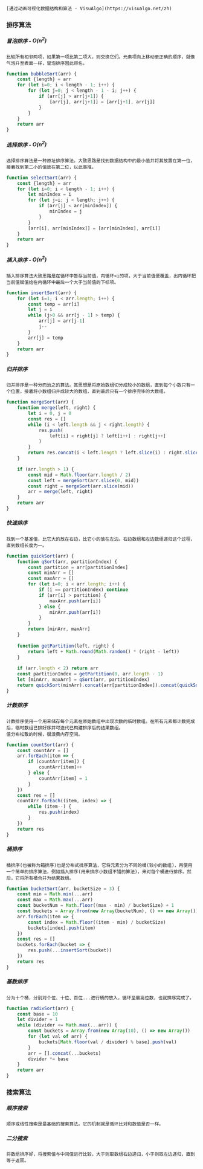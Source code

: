 	[通过动画可视化数据结构和算法 - VisuAlgo](https://visualgo.net/zh)

### 排序算法
##### 冒泡排序 - $O(n^2)$
	比较所有相邻两项，如果第一项比第二项大，则交换它们。元素项向上移动至正确的顺序，就像气泡升至表面一样，冒泡排序因此得名。
```js
function bubbleSort(arr) {
    const {length} = arr
    for (let i=0; i < length - 1; i++) {
        for (let j=0; j < length - 1 - i; j++) {
            if (arr[j] > arr[j+1]) {
                [arr[j], arr[j+1]] = [arr[j+1], arr[j]]
            }
        }
    }    
    return arr
}
```

##### 选择排序 - $O(n^2)$
	选择排序算法是一种原址排序算法。大致思路是找到数据结构中的最小值并将其放置在第一位，接着找到第二小的值放在第二位，以此类推。
```js
function selectSort(arr) {
    const {length} = arr
    for (let i=0; i < length - 1; i++) {
        let minIndex = i
        for (let j=i; j < length; j++) {
            if (arr[j] < arr[minIndex]) {
                minIndex = j
            }
        }
        [arr[i], arr[minIndex]] = [arr[minIndex], arr[i]]
    }
    return arr
}
```

##### 插入排序 - $O(n^2)$
	插入排序算法大致思路是在循环中暂存当前值，内循环<i的项，大于当前值便覆盖，出内循环把当前值赋值给在内循环中最后一个大于当前值的下标项。
```js
function insertSort(arr) {
    for (let i=1; i < arr.length; i++) {
        const temp = arr[i]
        let j = i
        while (j>0 && arr[j - 1] > temp) {
            arr[j] = arr[j-1]
            j--
        }
        arr[j] = temp
    }    
    return arr
}
```

##### 归并排序
	归并排序是一种分而治之的算法。其思想是将原始数组切分成较小的数组，直到每个小数只有一个位置，接着将小数组归并成较大的数组，直到最后只有一个排序完毕的大数组。
```js
function mergeSort(arr) {
    function merge(left, right) {
        let i = 0, j = 0
        const res = []
        while (i < left.length && j < right.length) {
            res.push(
                left[i] < right[j] ? left[i++] : right[j++]
            )
        }
        return res.concat(i < left.length ? left.slice(i) : right.slice(j))
    }

    if (arr.length > 1) {
        const mid = Math.floor(arr.length / 2)
        const left = mergeSort(arr.slice(0, mid))
        const right = mergeSort(arr.slice(mid))
        arr = merge(left, right)
    }
    return arr
}
```

##### 快速排序
	找到一个基准值，比它大的放在右边，比它小的放在左边。右边数组和左边数组递归这个过程，直到数组长度为一。
```js
function quickSort(arr) {
    function qSort(arr, partitionIndex) {
        const partition = arr[partitionIndex]
        const minArr = []
        const maxArr = []
        for (let i=0; i < arr.length; i++) {
            if (i == partitionIndex) continue
            if (arr[i] > partition) {
                maxArr.push(arr[i])
            } else {
                minArr.push(arr[i])
            }
        }
        return [minArr, maxArr]
    }
  
    function getPartition(left, right) {
        return left + Math.round(Math.random() * (right - left))
    }
  
    if (arr.length < 2) return arr
    const partitionIndex = getPartition(0, arr.length - 1)
    let [minArr, maxArr] = qSort(arr, partitionIndex)
    return quickSort(minArr).concat(arr[partitionIndex]).concat(quickSort(maxArr))
}
```

##### 计数排序
	计数排序使用一个用来储存每个元素在原始数组中出现次数的临时数组。在所有元素都计数完成后，临时数组已排好序并可迭代已构建排序后的结果数组。
	值分布松散的时候，很浪费内存空间。
```js
function countSort(arr) {
    const countArr = []
    arr.forEach(item => {
        if (countArr[item]) {
            countArr[item]++
        } else {
            countArr[item] = 1
        }
    })
    const res = []
    countArr.forEach((item, index) => {
        while (item--) {
            res.push(index)
        }
    })
    return res
}
```

##### 桶排序
	桶排序(也被称为箱排序)也是分布式排序算法，它将元素分为不同的桶(较小的数组)，再使用一个简单的排序算法，例如插入排序(用来排序小数组不错的算法)，来对每个桶进行排序。然后，它将所有桶合并为结果数组。
```js
function bucketSort(arr, bucketSize = 3) {
    const min = Math.min(...arr)
    const max = Math.max(...arr)
    const bucketNum = Math.floor((max - min) / bucketSize) + 1
    const buckets = Array.from(new Array(bucketNum), () => new Array())
    arr.forEach(item => {
        const index = Math.floor((item - min) / bucketSize)
        buckets[index].push(item)
    })
    const res = []
    buckets.forEach(bucket => {
        res.push(...insertSort(bucket))
    })
    return res
}
```

##### 基数排序
	分为十个桶，分别对个位、十位、百位...进行桶的放入，循环至最高位数，也就排序完成了。
```js
function radixSort(arr) {
    const base = 10
    let divider = 1
    while (divider <= Math.max(...arr)) {
        const buckets = Array.from(new Array(10), () => new Array())
        for (let val of arr) {
            buckets[Math.floor(val / divider) % base].push(val)
        }
        arr = [].concat(...buckets)
        divider *= base
    }
    return arr
}
```

### 搜索算法
##### 顺序搜索
	顺序或线性搜索是最基础的搜索算法。它的机制就是循环比对和数值是否一样。

##### 二分搜索
	将数组排序好，将搜索值与中间值进行比较，大于则取数组右边递归，小于则取左边递归，直到等于返回。